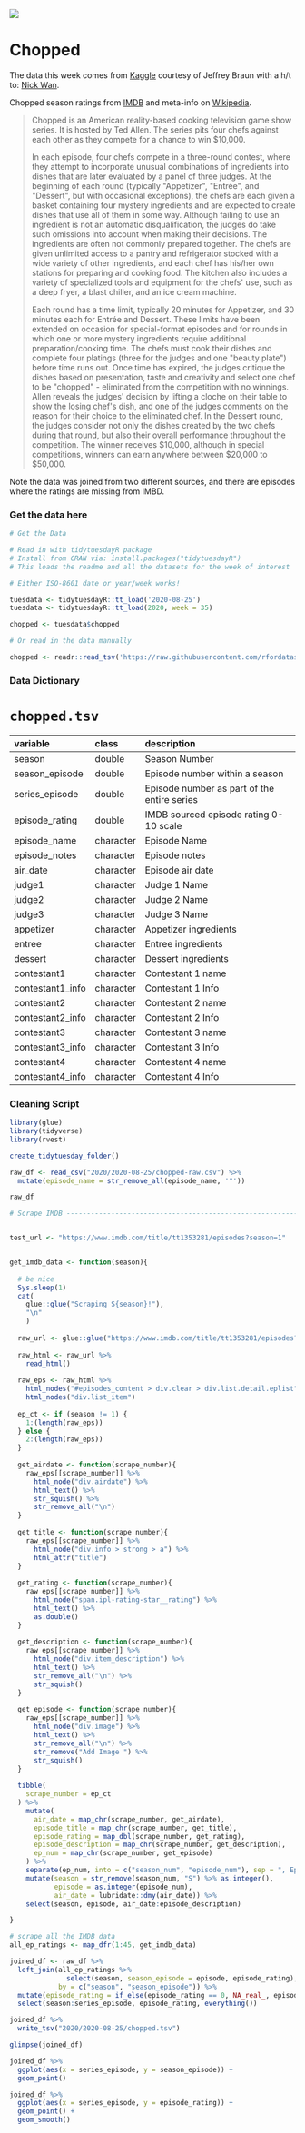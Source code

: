 ![](http://choppedcasting.com/images/logo.jpg)

# Chopped

The data this week comes from [Kaggle](https://www.kaggle.com/jeffreybraun/chopped-10-years-of-episode-data) courtesy of Jeffrey Braun with a h/t to: [Nick Wan](https://twitter.com/nickwan/status/1291586894145490944?s=20).

Chopped season ratings from [IMDB](https://www.imdb.com/title/tt1353281/episodes?ref_=tt_eps_sn_mr) and meta-info on [Wikipedia](https://en.wikipedia.org/wiki/Chopped_(TV_series)).

> Chopped is an American reality-based cooking television game show series. It is hosted by Ted Allen. The series pits four chefs against each other as they compete for a chance to win $10,000.
>
> In each episode, four chefs compete in a three-round contest, where they attempt to incorporate unusual combinations of ingredients into dishes that are later evaluated by a panel of three judges. At the beginning of each round (typically "Appetizer", "Entrée", and "Dessert", but with occasional exceptions), the chefs are each given a basket containing four mystery ingredients and are expected to create dishes that use all of them in some way. Although failing to use an ingredient is not an automatic disqualification, the judges do take such omissions into account when making their decisions. The ingredients are often not commonly prepared together. The chefs are given unlimited access to a pantry and refrigerator stocked with a wide variety of other ingredients, and each chef has his/her own stations for preparing and cooking food. The kitchen also includes a variety of specialized tools and equipment for the chefs' use, such as a deep fryer, a blast chiller, and an ice cream machine.
>
> Each round has a time limit, typically 20 minutes for Appetizer, and 30 minutes each for Entrée and Dessert. These limits have been extended on occasion for special-format episodes and for rounds in which one or more mystery ingredients require additional preparation/cooking time. The chefs must cook their dishes and complete four platings (three for the judges and one "beauty plate") before time runs out. Once time has expired, the judges critique the dishes based on presentation, taste and creativity and select one chef to be "chopped" - eliminated from the competition with no winnings. Allen reveals the judges' decision by lifting a cloche on their table to show the losing chef's dish, and one of the judges comments on the reason for their choice to the eliminated chef. In the Dessert round, the judges consider not only the dishes created by the two chefs during that round, but also their overall performance throughout the competition. The winner receives $10,000, although in special competitions, winners can earn anywhere between $20,000 to $50,000.

Note the data was joined from two different sources, and there are episodes where the ratings are missing from IMBD.


### Get the data here

```r
# Get the Data

# Read in with tidytuesdayR package 
# Install from CRAN via: install.packages("tidytuesdayR")
# This loads the readme and all the datasets for the week of interest

# Either ISO-8601 date or year/week works!

tuesdata <- tidytuesdayR::tt_load('2020-08-25')
tuesdata <- tidytuesdayR::tt_load(2020, week = 35)

chopped <- tuesdata$chopped

# Or read in the data manually

chopped <- readr::read_tsv('https://raw.githubusercontent.com/rfordatascience/tidytuesday/main/data/2020/2020-08-25/chopped.tsv')

```
### Data Dictionary

# `chopped.tsv`

|variable         |class     |description |
|:----------------|:---------|:-----------|
|season           |double    | Season Number |
|season_episode   |double    | Episode number within a season |
|series_episode   |double    | Episode number as part of the entire series |
|episode_rating   |double    | IMDB sourced episode rating 0-10 scale |
|episode_name     |character | Episode Name|
|episode_notes    |character | Episode notes |
|air_date         |character | Episode air date|
|judge1           |character | Judge 1 Name|
|judge2           |character | Judge 2 Name |
|judge3           |character | Judge 3 Name |
|appetizer        |character | Appetizer ingredients|
|entree           |character | Entree ingredients|
|dessert          |character | Dessert ingredients |
|contestant1      |character | Contestant 1 name |
|contestant1_info |character | Contestant 1 Info|
|contestant2      |character | Contestant 2 name |
|contestant2_info |character | Contestant 2 Info|
|contestant3      |character | Contestant 3 name |
|contestant3_info |character | Contestant 3 Info|
|contestant4      |character | Contestant 4 name |
|contestant4_info |character | Contestant 4 Info|

### Cleaning Script

```r
library(glue)
library(tidyverse)
library(rvest)

create_tidytuesday_folder()

raw_df <- read_csv("2020/2020-08-25/chopped-raw.csv") %>% 
  mutate(episode_name = str_remove_all(episode_name, '"'))

raw_df

# Scrape IMDB -------------------------------------------------------------


test_url <- "https://www.imdb.com/title/tt1353281/episodes?season=1"


get_imdb_data <- function(season){
  
  # be nice
  Sys.sleep(1)
  cat(
    glue::glue("Scraping S{season}!"),
    "\n"
    )
  
  raw_url <- glue::glue("https://www.imdb.com/title/tt1353281/episodes?season={season}&ref_=ttep_ep_sn_nx")
  
  raw_html <- raw_url %>% 
    read_html()
  
  raw_eps <- raw_html %>% 
    html_nodes("#episodes_content > div.clear > div.list.detail.eplist") %>% 
    html_nodes("div.list_item")
  
  ep_ct <- if (season != 1) {
    1:(length(raw_eps))
  } else {
    2:(length(raw_eps))
  } 
  
  get_airdate <- function(scrape_number){
    raw_eps[[scrape_number]] %>% 
      html_node("div.airdate") %>% 
      html_text() %>% 
      str_squish() %>% 
      str_remove_all("\n")
  }
  
  get_title <- function(scrape_number){
    raw_eps[[scrape_number]] %>% 
      html_node("div.info > strong > a") %>%
      html_attr("title")
  }
  
  get_rating <- function(scrape_number){
    raw_eps[[scrape_number]] %>% 
      html_node("span.ipl-rating-star__rating") %>% 
      html_text() %>% 
      as.double()
  }
  
  get_description <- function(scrape_number){
    raw_eps[[scrape_number]] %>% 
      html_node("div.item_description") %>% 
      html_text() %>% 
      str_remove_all("\n") %>% 
      str_squish()
  }
  
  get_episode <- function(scrape_number){
    raw_eps[[scrape_number]] %>% 
      html_node("div.image") %>% 
      html_text() %>% 
      str_remove_all("\n") %>% 
      str_remove("Add Image ") %>% 
      str_squish()
  }
  
  tibble(
    scrape_number = ep_ct
  ) %>% 
    mutate(
      air_date = map_chr(scrape_number, get_airdate),
      episode_title = map_chr(scrape_number, get_title),
      episode_rating = map_dbl(scrape_number, get_rating),
      episode_description = map_chr(scrape_number, get_description),
      ep_num = map_chr(scrape_number, get_episode)
    ) %>% 
    separate(ep_num, into = c("season_num", "episode_num"), sep = ", Ep") %>% 
    mutate(season = str_remove(season_num, "S") %>% as.integer(),
           episode = as.integer(episode_num),
           air_date = lubridate::dmy(air_date)) %>% 
    select(season, episode, air_date:episode_description)

}

# scrape all the IMDB data
all_ep_ratings <- map_dfr(1:45, get_imdb_data)

joined_df <- raw_df %>% 
  left_join(all_ep_ratings %>% 
              select(season, season_episode = episode, episode_rating),
            by = c("season", "season_episode")) %>% 
  mutate(episode_rating = if_else(episode_rating == 0, NA_real_, episode_rating)) %>% 
  select(season:series_episode, episode_rating, everything())

joined_df %>% 
  write_tsv("2020/2020-08-25/chopped.tsv")

glimpse(joined_df)

joined_df %>% 
  ggplot(aes(x = series_episode, y = season_episode)) +
  geom_point()

joined_df %>% 
  ggplot(aes(x = series_episode, y = episode_rating)) +
  geom_point() +
  geom_smooth()

```
